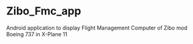 # Zibo_Fmc_app

Android application to display Flight Management Computer of Zibo mod Boeing 737 in X-Plane 11
